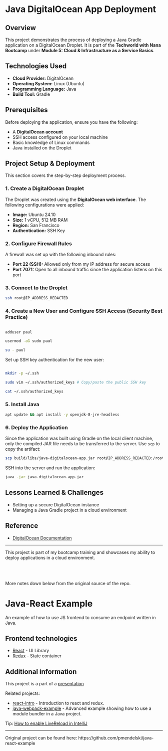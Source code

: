 # Java DigitalOcean App Deployment

## Overview
This project demonstrates the process of deploying a Java Gradle application on a DigitalOcean Droplet. It is part of the **Techworld with Nana Bootcamp** under **Module 5: Cloud & Infrastructure as a Service Basics**.

## Technologies Used
- **Cloud Provider:** DigitalOcean
- **Operating System:** Linux (Ubuntu)
- **Programming Language:** Java
- **Build Tool:** Gradle

## Prerequisites
Before deploying the application, ensure you have the following:
- A **DigitalOcean account**
- SSH access configured on your local machine
- Basic knowledge of Linux commands
- Java installed on the Droplet

## Project Setup & Deployment
This section covers the step-by-step deployment process.

### 1. Create a DigitalOcean Droplet
The Droplet was created using the **DigitalOcean web interface**. The following configurations were applied:
- **Image:** Ubuntu 24.10
- **Size:** 1 vCPU, 512 MB RAM
- **Region:** San Francisco
- **Authentication:** SSH Key

### 2. Configure Firewall Rules
A firewall was set up with the following inbound rules:
- **Port 22 (SSH):** Allowed only from my IP address for secure access
- **Port 7071:** Open to all inbound traffic since the application listens on this port

### 3. Connect to the Droplet
```bash
ssh root@IP_ADDRESS_REDACTED
```

### 4. Create a New User and Configure SSH Access (Security Best Practice)
```bash

adduser paul

usermod -aG sudo paul

su - paul
```
Set up SSH key authentication for the new user:
```bash

mkdir -p ~/.ssh

sudo vim ~/.ssh/authorized_keys # Copy/paste the public SSH key

cat ~/.ssh/authorized_keys
```

### 5. Install Java
```bash
apt update && apt install -y openjdk-8-jre-headless
```

### 6. Deploy the Application
Since the application was built using Gradle on the local client machine, only the compiled JAR file needs to be transferred to the server. Use `scp` to copy the artifact:
```bash
scp build/libs/java-digitalocean-app.jar root@IP_ADDRESS_REDACTED:/root
```
SSH into the server and run the application:
```bash
java -jar java-digitalocean-app.jar
```

## Lessons Learned & Challenges
- Setting up a secure DigitalOcean instance
- Managing a Java Gradle project in a cloud environment

## Reference
- [DigitalOcean Documentation](https://docs.digitalocean.com)

---
This project is part of my bootcamp training and showcases my ability to deploy applications in a cloud environment.<br /><br /><br /><br />

More notes down below from the original source of the repo.

# Java-React Example

An example of how to use JS frontend to consume an endpoint written in Java.

## Frontend technologies

- [React](https://facebook.github.io/react/) - UI Library
- [Redux](http://redux.js.org/) - State container

## Additional information

This project is a part of a [presentation](https://docs.google.com/presentation/d/1-yZhsM43cyWWDVn6EUtK_wc39FAv-19_jwsKXlTe2o8/edit?usp=sharing)

Related projects:

- [react-intro](https://github.com/mendlik/react-intro) - Introduction to react and redux.
- [java-webpack-example](https://github.com/mendlik/java-webpack-example) - Advanced example showing how to use a module bundler in  a Java project.

Tip: [How to enable LiveReload in IntelliJ](http://stackoverflow.com/a/35895848/2284884)

<hr/>
Original project can be found here: https://github.com/pmendelski/java-react-example
